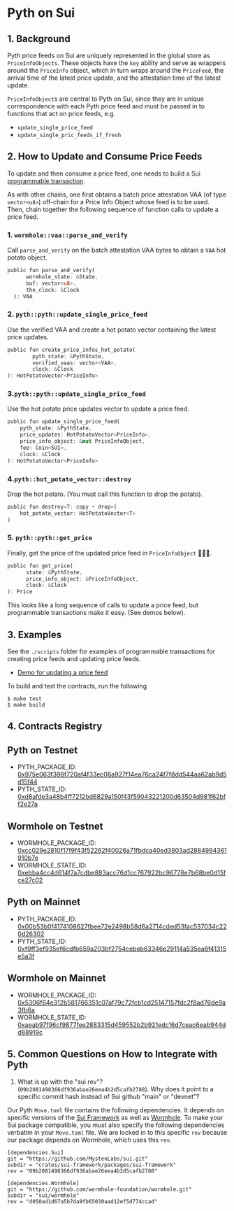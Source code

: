 # Pyth on Sui

## 1. Background

Pyth price feeds on Sui are uniquely represented in the global store as `PriceInfoObjects`. These objects have the `key` ability and serve as wrappers around the `PriceInfo` object, which in turn wraps around the `PriceFeed`, the arrival time of the latest price update, and the attestation time of the latest update.

`PriceInfoObject`s are central to Pyth on Sui, since they are in unique correspondence with each Pyth price feed and must be passed in to functions that act on price feeds, e.g.

- `update_single_price_feed`
- `update_single_pric_feeds_if_fresh`

## 2. How to Update and Consume Price Feeds

To update and then consume a price feed, one needs to build a Sui [programmable transaction](https://docs.sui.io/build/prog-trans-ts-sdk).

As with other chains, one first obtains a batch price attestation VAA (of type `vector<u8>`) off-chain for a Price Info Object whose feed is to be used. Then, chain together the following sequence of function calls to update a price feed.

### 1. `wormhole::vaa::parse_and_verify`

Call `parse_and_verify` on the batch attestation VAA bytes to obtain a `VAA` hot potato object.

```Rust
public fun parse_and_verify(
      wormhole_state: &State,
      buf: vector<u8>,
      the_clock: &Clock
  ): VAA
```
### 2. `pyth::pyth::update_single_price_feed`
Use the verified VAA and create a hot potato vector containing the latest price updates.
```Rust
public fun create_price_infos_hot_potato(
        pyth_state: &PythState,
        verified_vaas: vector<VAA>,
        clock: &Clock
): HotPotatoVector<PriceInfo> 
```

### 3.`pyth::pyth::update_single_price_feed`
Use the hot potato price updates vector to update a price feed.

```Rust
public fun update_single_price_feed(
    pyth_state: &PythState,
    price_updates: HotPotatoVector<PriceInfo>,
    price_info_object: &mut PriceInfoObject,
    fee: Coin<SUI>,
    clock: &Clock
): HotPotatoVector<PriceInfo>
```

### 4.`pyth::hot_potato_vector::destroy`
Drop the hot potato. (You must call this function to drop the potato).
```Rust
public fun destroy<T: copy + drop>(
    hot_potato_vector: HotPotatoVector<T>
)
```

### 5. `pyth::pyth::get_price`
Finally, get the price of the updated price feed in `PriceInfoObject` 🎉🎉🎉.
```Rust
public fun get_price(
      state: &PythState,
      price_info_object: &PriceInfoObject,
      clock: &Clock
): Price
```
This looks like a long sequence of calls to update a price feed, but programmable transactions make it easy. (See demos below).

## 3. Examples

See the `./scripts` folder for examples of programmable transactions for creating price feeds and updating price feeds.
- [Demo for updating a price feed](./scripts/pyth/update_price_feeds.ts)

To build and test the contracts, run the following
```
$ make test
$ make build
```

## 4. Contracts Registry

## Pyth on Testnet

- PYTH_PACKAGE_ID: [0x975e063f398f720af4f33ec06a927f14ea76ca24f7f8dd544aa62ab9d5d15f44](https://explorer.sui.io/object/0x975e063f398f720af4f33ec06a927f14ea76ca24f7f8dd544aa62ab9d5d15f44?network=testnet)
- PYTH_STATE_ID: [0xd8afde3a48b4ff7212bd6829a150f43f59043221200d63504d981f62bff2e27a](https://explorer.sui.io/object/0xd8afde3a48b4ff7212bd6829a150f43f59043221200d63504d981f62bff2e27a?network=testnet)

## Wormhole on Testnet

- WORMHOLE_PACKAGE_ID: [0xcc029e2810f17f9f43f52262f40026a71fbdca40ed3803ad2884994361910b7e](https://explorer.sui.io/object/0xcc029e2810f17f9f43f52262f40026a71fbdca40ed3803ad2884994361910b7e?network=testnet)
- WORMHOLE_STATE_ID: [0xebba4cc4d614f7a7cdbe883acc76d1cc767922bc96778e7b68be0d15fce27c02](https://explorer.sui.io/object/0xebba4cc4d614f7a7cdbe883acc76d1cc767922bc96778e7b68be0d15fce27c02?network=testnet)

## Pyth on Mainnet
- PYTH_PACKAGE_ID: [0x00b53b0f4174108627fbee72e2498b58d6a2714cded53fac537034c220d26302](https://explorer.sui.io/object/0x00b53b0f4174108627fbee72e2498b58d6a2714cded53fac537034c220d26302?network=https%3A%2F%2Ffullnode.mainnet.sui.io%3A443)
- PYTH_STATE_ID: [0xf9ff3ef935ef6cdfb659a203bf2754cebeb63346e29114a535ea6f41315e5a3f](https://explorer.sui.io/object/0xf9ff3ef935ef6cdfb659a203bf2754cebeb63346e29114a535ea6f41315e5a3f?network=https%3A%2F%2Ffullnode.mainnet.sui.io%3A443)

## Wormhole on Mainnet

- WORMHOLE_PACKAGE_ID: [0x5306f64e312b581766351c07af79c72fcb1cd25147157fdc2f8ad76de9a3fb6a](https://explorer.sui.io/object/0x5306f64e312b581766351c07af79c72fcb1cd25147157fdc2f8ad76de9a3fb6a)
- WORMHOLE_STATE_ID: [0xaeab97f96cf9877fee2883315d459552b2b921edc16d7ceac6eab944dd88919c](https://explorer.sui.io/object/0xaeab97f96cf9877fee2883315d459552b2b921edc16d7ceac6eab944dd88919c)

## 5. Common Questions on How to Integrate with Pyth
1. What is up with the "sui rev"? (`09b2081498366df936abae26eea4b2d5cafb2788`). Why does it point to a specific commit hash instead of Sui github "main" or "devnet"?

Our Pyth `Move.toml` file contains the following dependencies. It depends on specific versions of the [Sui Framework](https://github.com/MystenLabs/sui) as well as [Wormhole](https://github.com/wormhole-foundation/wormhole). To make your Sui package compatible, you must also specify the following dependencies verbatim in your `Move.toml` file. We are locked in to this specific `rev` because our package depends on Wormhole, which uses this `rev`.
```
[dependencies.Sui]
git = "https://github.com/MystenLabs/sui.git"
subdir = "crates/sui-framework/packages/sui-framework"
rev = "09b2081498366df936abae26eea4b2d5cafb2788"

[dependencies.Wormhole]
git = "https://github.com/wormhole-foundation/wormhole.git"
subdir = "sui/wormhole"
rev = "d050ad1d67a5b7da9fb65030aad12ef5d774ccad"
```
